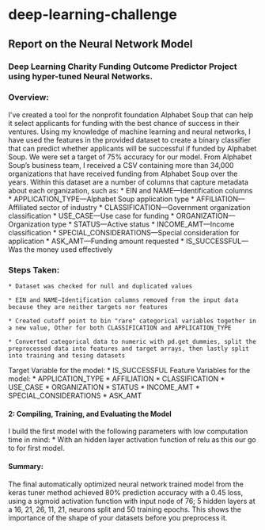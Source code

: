 # deep-learning-challenge
## Report on the Neural Network Model
### Deep Learning Charity Funding Outcome Predictor Project using hyper-tuned Neural Networks.

### Overview:

I've created a tool for the nonprofit foundation Alphabet Soup that can help it select applicants for funding with the best chance of success in their ventures. Using my knowledge of machine learning and neural networks, I have used the features in the provided dataset to create a binary classifier that can predict whether applicants will be successful if funded by Alphabet Soup. We were set a target of 75% accuracy for our model. From Alphabet Soup’s business team, I received a CSV containing more than 34,000 organizations that have received funding from Alphabet Soup over the years. Within this dataset are a number of columns that capture metadata about each organization, such as:
    * EIN and NAME—Identification columns
    * APPLICATION_TYPE—Alphabet Soup application type
    * AFFILIATION—Affiliated sector of industry
    * CLASSIFICATION—Government organization classification
    * USE_CASE—Use case for funding
    * ORGANIZATION—Organization type
    * STATUS—Active status
    * INCOME_AMT—Income classification
    * SPECIAL_CONSIDERATIONS—Special consideration for application
    * ASK_AMT—Funding amount requested
    * IS_SUCCESSFUL—Was the money used effectively

### Steps Taken:

    * Dataset was checked for null and duplicated values

    * EIN and NAME—Identification columns removed from the input data because they are neither targets nor features

    * Created cutoff point to bin "rare" categorical variables together in a new value, Other for both CLASSIFICATION and APPLICATION_TYPE 

    * Converted categorical data to numeric with pd.get_dummies, split the preprocessed data into features and target arrays, then lastly split into training and tesing datasets 

Target Variable for the model:
    * IS_SUCCESSFUL
Feature Variables for the model:
    * APPLICATION_TYPE
    * AFFILIATION
    * CLASSIFICATION
    * USE_CASE
    * ORGANIZATION
    * STATUS
    * INCOME_AMT
    * SPECIAL_CONSIDERATIONS
    * ASK_AMT

#### 2: Compiling, Training, and Evaluating the Model

I build the first model with the following parameters with low computation time in mind:
    * With an hidden layer activation function of relu as this our go to for first model.

#### Summary:

The final automatically optimized neural network trained model from the keras tuner method achieved 80% prediction accuracy with a 0.45 loss, using a sigmoid activation function with input node of 76; 5 hidden layers at a 16, 21, 26, 11, 21, neurons split and 50 training epochs. This shows the importance of the shape of your datasets before you preprocess it.
